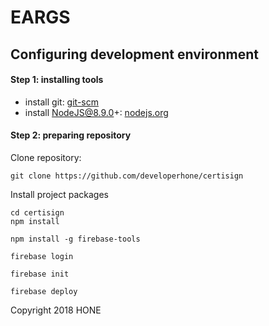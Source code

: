 # EARGS

## Configuring development environment

#### Step 1: installing tools

* install git: [git-scm](http://git-scm.com/)
* install NodeJS@8.9.0+: [nodejs.org](http://nodejs.org)

#### Step 2: preparing repository

Clone repository:
```
git clone https://github.com/developerhone/certisign
```

Install project packages
```
cd certisign
npm install

npm install -g firebase-tools

firebase login

firebase init

firebase deploy

```

Copyright 2018 HONE